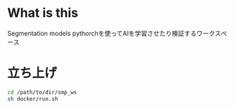 # What is this
Segmentation models pythorchを使ってAIを学習させたり検証するワークスペース

# 立ち上げ
```bash
cd /path/to/dir/smp_ws
sh docker/run.sh
```